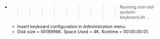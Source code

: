 * >>>>>>>>> Running inst-std-system-keyboard.sh ...
  * Insert keyboard configuration in Administration menu.
  * Disk size = 5618996K. Space Used = 4K. Runtime = 00:00:00:01.
